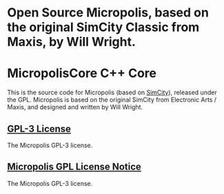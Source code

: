 # Open Source Micropolis, based on the original SimCity Classic from Maxis, by Will Wright. #

# MicropolisCore C++ Core

This is the source code for Micropolis (based on [SimCity](http://en.wikipedia.org/wiki/SimCity_(1989_video_game))), released under the GPL. Micropolis is based on the original SimCity from Electronic Arts / Maxis, and designed and written by Will Wright.

## [GPL-3 License](LICENSE) ##
The Micropolis GPL-3 license.

## [Micropolis GPL License Notice](MicropolisGPLLicenseNotice.md) ##
The Micropolis GPL-3 license.
